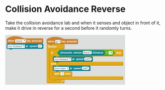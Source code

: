 # Collision Avoidance Reverse

Take the collision avoidance lab and when it senses and object in front of it, make it drive in reverse for a second
before it randomly turns.


![Collision Avoidance Random](./img/collision-avoidance.png)
